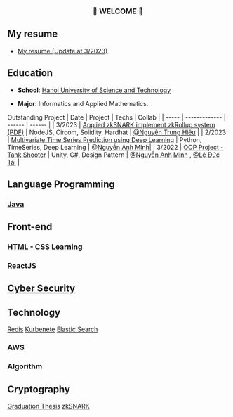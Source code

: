 ### <p align="center"> 👋 WELCOME 👋 </p>

## My resume
- [My resume (Update at 3/2023)](https://drive.google.com/file/d/16SKcti1P74a-T-JfyCJoF9HG064kkjQE/view?usp=sharing)

## Education

- **School**: [Hanoi University of Science and Technology](https://www.hust.edu.vn/)

- **Major**:  Informatics and Applied Mathematics.

Outstanding Project
| Date  | Project | Techs | Collab | 
| ----- | ------------- | ------ | ------ | 
| 3/2023 |  [Applied zkSNARK implement zkRollup system](https://github.com/nhatt1k26/Roll-Up) [(PDF)](https://drive.google.com/file/d/1hfUlguuATOTFwG0UU93NK07dQpoLJ2Me/view?usp=sharing) | NodeJS, Circom, Solidity, Hardhat |  [@Nguyễn Trung Hiếu](https://github.com/rikikudohust) |
| 2/2023 | [Multivariate Time Series Prediction using Deep Learning](https://github.com/TimeSeriesCK) | Python, TimeSeries, Deep Learning | [@Nguyễn Anh Minh](https://github.com/minhkks)|
| 3/2022 | [OOP Project - Tank Shooter](https://drive.google.com/file/d/10SV0SvASYbApzQmR_bDYDIfZ3ZSXGo5X/view) | Unity, C#, Design Pattern | [@Nguyễn Anh Minh](https://github.com/minhkks) , [@Lê Đức Tài](https://github.com/DucTai1001) | 

## Language Programming
### [Java](https://github.com/nhatt1k26/LearnJava.git)

## Front-end

### [HTML - CSS Learning](https://github.com/nhatt1k26/Fundamental_Html_Css.git)

### [ReactJS](https://github.com/nhatt1k26/ReactJS.git)

## [Cyber Security](https://github.com/nhatt1k26/Cyber_Security.git)

## Technology
[Redis](https://github.com/nhatt1k26/Redis_Demo.git)
[Kurbenete]()
[Elastic Search]()

### AWS

### Algorithm

## Cryptography
[Graduation Thesis](#)
[zkSNARK](https://nosy-furniture-534.notion.site/ZK-Snark-907622884c2d4f8fb17fe4a7fd6140e4)
